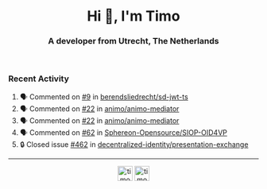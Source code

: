 <h1 align="center">Hi 👋, I'm Timo</h1>
<h3 align="center">A developer from Utrecht, The Netherlands</h3>
<br/>
<!-- https://github.com/rahuldkjain/github-profile-readme-generator --!>

<!--  <p align="left"><img src="https://github-readme-stats.vercel.app/api?username=timoglastra&show_icons=true&count_private=true&" alt="timoglastra" /></p> --!>

<!--
Github language stats
<p align="left"><img src="https://github-readme-stats.vercel.app/api/top-langs/?username=timoglastra&layout=compact" alt="timoglastra" /><p>
-->

<!-- Codestats language stats -->
<!-- <p align="left"><img src="https://codestats-readme.vercel.app/api/top-langs/?username=timoglastra&layout=compact&language_count=12" alt="timoglastra" /><p>    --!>
  
<h3>Recent Activity</h3>

<!--START_SECTION:activity-->
1. 🗣 Commented on [#9](https://github.com/berendsliedrecht/sd-jwt-ts/pull/9#issuecomment-1838415966) in [berendsliedrecht/sd-jwt-ts](https://github.com/berendsliedrecht/sd-jwt-ts)
2. 🗣 Commented on [#22](https://github.com/animo/animo-mediator/issues/22#issuecomment-1838237485) in [animo/animo-mediator](https://github.com/animo/animo-mediator)
3. 🗣 Commented on [#22](https://github.com/animo/animo-mediator/issues/22#issuecomment-1837873023) in [animo/animo-mediator](https://github.com/animo/animo-mediator)
4. 🗣 Commented on [#62](https://github.com/Sphereon-Opensource/SIOP-OID4VP/issues/62#issuecomment-1835777979) in [Sphereon-Opensource/SIOP-OID4VP](https://github.com/Sphereon-Opensource/SIOP-OID4VP)
5. 🔒 Closed issue [#462](https://github.com/decentralized-identity/presentation-exchange/issues/462) in [decentralized-identity/presentation-exchange](https://github.com/decentralized-identity/presentation-exchange)
<!--END_SECTION:activity-->

---

<p align="center">
<a href="https://twitter.com/timoglastra" target="blank"><img align="center" src="https://cdn.jsdelivr.net/npm/simple-icons@3.0.1/icons/twitter.svg" alt="timoglastra" height="30" width="30" /></a>
<a href="https://linkedin.com/in/timoglastra" target="blank"><img align="center" src="https://cdn.jsdelivr.net/npm/simple-icons@3.0.1/icons/linkedin.svg" alt="timoglastra" height="30" width="30" /></a>
</p>



